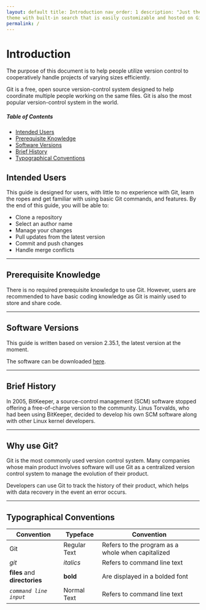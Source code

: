 ```yaml
---
layout: default title: Introduction nav_order: 1 description: "Just the Docs is a responsive Jekyll
theme with built-in search that is easily customizable and hosted on GitHub Pages."
permalink: /
---
```


# Introduction

The purpose of this document is to help people utilize version control to cooperatively handle projects of varying sizes efficiently.

Git is a free, open source version-control system designed to help coordinate multiple people working on the same files. Git is also the most popular version-control system in the world.

##### Table of Contents

- [Intended Users](#intended-users)
- [Prerequisite Knowledge](#prerequisite-knowledge)
- [Software Versions](#software-versions)
- [Brief History](#brief-history)
- [Typographical Conventions](#typographical-conventions)

## Intended Users

This guide is designed for users, with little to no experience with Git, learn the ropes and get familiar with using basic Git commands, and features. By the end of this guide, you will be able to:

* Clone a repository
* Select an author name
* Manage your changes
* Pull updates from the latest version
* Commit and push changes
* Handle merge conflicts

---

## Prerequisite Knowledge

There is no required prerequisite knowledge to use Git. However, users are recommended to have basic
coding knowledge as Git is mainly used to store and share code.

---

## Software Versions

This guide is written based on version 2.35.1, the latest version at the moment.

The software can be downloaded [here](https://git-scm.com/downloads).

---

## Brief History

In 2005, BitKeeper, a source-control management (SCM) software stopped offering a free-of-charge
version to the community. Linus Torvalds, who had been using BitKeeper, decided to develop his own
SCM software along with other Linux kernel developers.

---

## Why use Git?

Git is the most commonly used version control system. Many companies whose main product involves
software will use Git as a centralized version control system to manage the evolution of their
product.

Developers can use Git to track the history of their product, which helps with data recovery in the
event an error occurs.

---

## Typographical Conventions

| Convention                    | Typeface        | Convention                                        |
|-------------------------------|-----------------|---------------------------------------------------|
| Git                           | Regular Text    | Refers to the program as a whole when capitalized |
| <em>git<em>                   | <em>italics<em> | Refers to command line text                       |
| **files** and **directories** | **bold**        | Are displayed in a bolded font                    |
| *`command line input`*        | Normal Text     | Refers to command line text                       |
